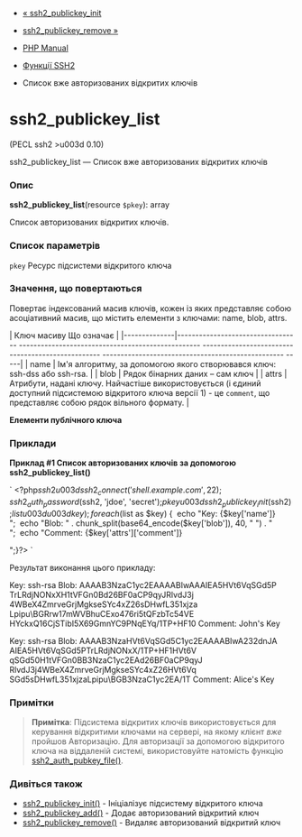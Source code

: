 - [« ssh2_publickey_init](function.ssh2-publickey-init.md)
- [ssh2_publickey_remove »](function.ssh2-publickey-remove.md)

- [PHP Manual](index.md)
- [Функції SSH2](ref.ssh2.md)
- Список вже авторизованих відкритих ключів

# ssh2_publickey_list

(PECL ssh2 \>u003d 0.10)

ssh2_publickey_list — Список вже авторизованих відкритих ключів

### Опис

**ssh2_publickey_list**(resource `$pkey`): array

Список авторизованих відкритих ключів.

### Список параметрів

`pkey`
Ресурс підсистеми відкритого ключа

### Значення, що повертаються

Повертає індексований масив ключів, кожен із яких представляє
собою асоціативний масив, що містить елементи з ключами: name, blob,
attrs.

| Ключ масиву Що означає |
|--------------|---------------------------------- -------------------------------------------------- -------------------------------------------------- -------------------------------------------------- -----|
| name | Ім'я алгоритму, за допомогою якого створювався ключ: ssh-dss або ssh-rsa. |
| blob | Рядок бінарних даних – сам ключ |
| attrs | Атрибути, надані ключу. Найчастіше використовується (і єдиний доступний підсистемою відкритого ключа версії 1) - це `comment`, що представляє собою рядок вільного формату. |

**Елементи публічного ключа**

### Приклади

**Приклад #1 Список авторизованих ключів за допомогою
**ssh2_publickey_list()****

` <?php$ssh2 u003d ssh2_connect('shell.example.com', 22);ssh2_auth_password($ssh2, 'jdoe', 'secret');$pkey u003d ssh2_publickey_init($ssh2);$list u003du003dkey );foreach($list as $key) {  echo "Key: {$key['name']}
";  echo "Blob: " . chunk_split(base64_encode($key['blob']), 40, "
") . "
";  echo "Comment: {$key['attrs']['comment']}

";}?> `

Результат виконання цього прикладу:

Key: ssh-rsa
Blob: AAAAB3NzaC1yc2EAAAABIwAAAIEA5HVt6VqSGd5P
TrLRdjNONxXH1tVFGn0Bd26BF0aCP9qyJRlvdJ3j
4WBeX4ZmrveGrjMgkseSYc4xZ26sDHwfL351xjza
Lpipu\BGRrw17mWVBhuCExo476ri5tQFzbTc54VE
HYckxQ16CjSTibI5X69GmnYC9PNqEYq/1TP+HF10
Comment: John's Key

Key: ssh-rsa
Blob: AAAAB3NzaHVt6VqSGd5C1yc2EAAAABIwA232dnJA
AIEA5HVt6VqSGd5PTrLRdjNONxX/1TP+HF1HVt6V
qSGd50H1tVFGn0BB3NzaC1yc2EAd26BF0aCP9qyJ
RlvdJ3j4WBeX4ZmrveGrjMgkseSYc4xZ26HVt6Vq
SGd5sDHwfL351xjzaLpipu\BGB3NzaC1yc2EA/1T
Comment: Alice's Key

### Примітки

> **Примітка**: Підсистема відкритих ключів використовується для керування
> відкритими ключами на сервері, на якому клієнт *вже* пройшов
> Авторизацію. Для авторизації за допомогою відкритого ключа на віддаленій
> системі, використовуйте натомість функцію
> [ssh2_auth_pubkey_file()](function.ssh2-auth-pubkey-file.md).

### Дивіться також

- [ssh2_publickey_init()](function.ssh2-publickey-init.md) -
Ініціалізує підсистему відкритого ключа
- [ssh2_publickey_add()](function.ssh2-publickey-add.md) - Додає
авторизований відкритий ключ
- [ssh2_publickey_remove()](function.ssh2-publickey-remove.md) -
Видаляє авторизований відкритий ключ
